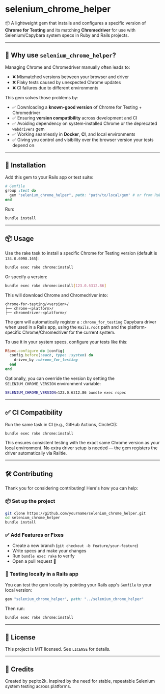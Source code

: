 # selenium_chrome_helper

📦 A lightweight gem that installs and configures a specific version of **Chrome for Testing** and its matching **Chromedriver** for use with Selenium/Capybara system specs in Ruby and Rails projects.

---

## 🚀 Why use `selenium_chrome_helper`?

Managing Chrome and Chromedriver manually often leads to:

- ❌ Mismatched versions between your browser and driver
- ❌ Flaky tests caused by unexpected Chrome updates
- ❌ CI failures due to different environments

This gem solves those problems by:

- ✅ Downloading a **known-good version** of Chrome for Testing + Chromedriver
- ✅ Ensuring **version compatibility** across development and CI
- ✅ Avoiding dependency on system-installed Chrome or the deprecated `webdrivers` gem
- ✅ Working seamlessly in **Docker**, **CI**, and local environments
- ✅ Giving you control and visibility over the browser version your tests depend on

---

## 🔧 Installation

Add this gem to your Rails app or test suite:

```ruby
# Gemfile
group :test do
  gem "selenium_chrome_helper", path: "path/to/local/gem" # or from RubyGems later
end
```

Run:

```bash
bundle install
```

---

## 📦 Usage

Use the rake task to install a specific Chrome for Testing version (default is `134.0.6998.165`):

```bash
bundle exec rake chrome:install
```

Or specify a version:

```bash
bundle exec rake chrome:install[123.0.6312.86]
```

This will download Chrome and Chromedriver into:

```
chrome-for-testing/<version>/
├── chrome-<platform>/
├── chromedriver-<platform>/
```

The gem will automatically register a `:chrome_for_testing` Capybara driver when used in a Rails app, using the `Rails.root` path and the platform-specific Chrome/Chromedriver for the current system.

To use it in your system specs, configure your tests like this:

```ruby
RSpec.configure do |config|
  config.before(:each, type: :system) do
    driven_by :chrome_for_testing
  end
end
```

Optionally, you can override the version by setting the `SELENIUM_CHROME_VERSION` environment variable:

```bash
SELENIUM_CHROME_VERSION=123.0.6312.86 bundle exec rspec
```

---

## ✅ CI Compatibility

Run the same task in CI (e.g., GitHub Actions, CircleCI):

```bash
bundle exec rake chrome:install
```

This ensures consistent testing with the exact same Chrome version as your local environment. No extra driver setup is needed — the gem registers the driver automatically via Railtie.

---

## 🛠 Contributing

Thank you for considering contributing! Here's how you can help:

### 📦 Set up the project

```bash
git clone https://github.com/yourname/selenium_chrome_helper.git
cd selenium_chrome_helper
bundle install
```

### ✅ Add Features or Fixes

- Create a new branch (`git checkout -b feature/your-feature`)
- Write specs and make your changes
- Run `bundle exec rake` to verify
- Open a pull request 🙌

### 🧪 Testing locally in a Rails app

You can test the gem locally by pointing your Rails app's `Gemfile` to your local version:

```ruby
gem "selenium_chrome_helper", path: "../selenium_chrome_helper"
```

Then run:

```bash
bundle exec rake chrome:install
```

---

## 📄 License

This project is MIT licensed. See `LICENSE` for details.

---

## 🙌 Credits

Created by pepito2k. Inspired by the need for stable, repeatable Selenium system testing across platforms.
